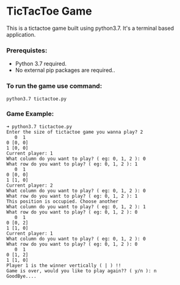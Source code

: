 # TicTacToe Game

This is a tictactoe game built using python3.7. It's a terminal based application.

### Prerequistes:
* Python 3.7 required.
* No external pip packages are required..

### To run the game use command:
`python3.7 tictactoe.py`

### Game Example:

```
➜ python3.7 tictactoe.py
Enter the size of tictactoe game you wanna play? 2
   0  1
0 [0, 0]
1 [0, 0]
Current player: 1
What column do you want to play? ( eg: 0, 1, 2 ): 0
What row do you want to play? ( eg: 0, 1, 2 ): 1
   0  1
0 [0, 0]
1 [1, 0]
Current player: 2
What column do you want to play? ( eg: 0, 1, 2 ): 0
What row do you want to play? ( eg: 0, 1, 2 ): 1
This position is occupied. Choose another
What column do you want to play? ( eg: 0, 1, 2 ): 1
What row do you want to play? ( eg: 0, 1, 2 ): 0
   0  1
0 [0, 2]
1 [1, 0]
Current player: 1
What column do you want to play? ( eg: 0, 1, 2 ): 0
What row do you want to play? ( eg: 0, 1, 2 ): 0
   0  1
0 [1, 2]
1 [1, 0]
Player 1 is the winner vertically ( | ) !!
Game is over, would you like to play again?? ( y/n ): n
GoodBye....
```